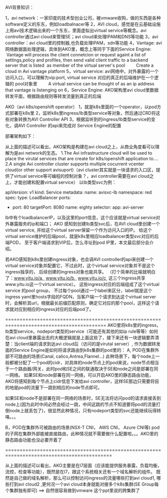 
AVI背景知识：

1，avi network：一家印度的技术型创业公司，被vmware收购，做的东西是各种software定义的东东，例如loadbalnacer等
2，AVI cloud，感觉是在云基础设施上用avi技术逻辑出来的一个东东，里面虚拟出virtual service等概念。avi controller通过avi cloud来管理SE；avi cloud来处理IPAM和DNS等功能
3，avi controller：avi cloud里的控制器,也负载处理IPAM，sdn等功能
4，Vantage: avi网络数据面处理逻辑，具体到AKO里，概念上等同于下面的Service Engine:
       Vantage will process the client connetcion or request againt a list of settings,policy and profiles, then send valid client traffic to a backend server that is listed  as member of the virtual server's pool
        Create a cloud in Avi vantage platform
5，virtual service: avi网络中，对外暴露的一个访问入口，可以理解为vip:port, virtual service 对应的真正的后端维护在一个逻辑的 pool对象里 
       A virtual service can be thought of as an ip address that vantage is listenging on
6，Service Engine: AKO架构里avi cloud里数据转发平面，根据路由规则等转发流量到真正的后端


AKO（avi k8s/openshift operator）
1，就是k8s里面的一个operator，以pod方式部署在k8s里
2，监听k8s里ingress/lb类型service等对象，然后通过CRD将这些对象转换为AVI Controller API
3，根据监听到的ingress/lb类型service的变化，调AVI Controller 的api来完成对 Service Engine的配置

部署架构如下：


从上面的描述可以看出，AKO架构是构建在avi cloud之上，从商业角度看可以理解为是avi network的生态。
1.The Avi infrastructure cloud will be used to place the virutal services that are create for k8s/openshift application to....
2.A single Avi controller cluster supports multiple cocurrent vcenter cloud(or other support avisuport)（avi cluster其实就是一块请求的入口区，提供了virtual service等可编程的控制对象？，avi controller需要在avi cloud之上，才能创建和配置virtual service）
以lb类型svc为例：


apiVersion: v1
kind: Service
metadata:
  name: avisvc-lb
  namespace: red
spec:
  type: LoadBalancer
  ports:
  - port: 80
    targetPort: 8080
    name: eighty
  selector:
    app: avi-server

lb中有个loadbalancerIP，以及这里的port信息，这个应该就是virtual service对外暴露服务的ip和端口；
AKO 感知到创建lb类型svc后，在AVI cloud里创建一个 virtual service, 并给这个virtual server保留一个作为访问入口的IP。
给这个virtual service维护的后端pool，就是k8s里相应loadbalancer类型svc对应的后端POD，
至于客户端请求到VIP后，怎么寻址到pod IP里，本文最后部分会介绍。


若AKO感知到k8s里创建ingress对象，也会调AVI controller的api来创建一个virtual service对象并配置它，不过此时，这个virtual service对象并不是这个ingress独享的，
后续创建的ingress对象也能共享。
（打个简单的比喻就明白了：www.yitu.io/a,  www.yitu.io/b,  www.yitu.io/c  这三个ingress共享www.yitu.io这一个virtual service）。
这些ingress对应的后端组成了这个virtual service 的pool group， 不过每个pool通过一个label来区分，label就是这个ingress yaml里hosts字段的FQDN，当客户端一个请求到达这个virtual server时，会解析其url，根据最长前缀匹配原则，确定它对应的那个pool，这样这个请求就对应到相应的ingress对应的后端pod了。


=========================================================================================
AKO里将k8s里的ingress，lb类型service，nodeport类型的service（可能还有其他的如ip rule等等）如何在avi cloud里暴露出去的大概逻辑就是上面这些了，接下来还有一块逻辑要弄清楚：当client端的请求到达avi cloud后（访问的是virutal server）, 作为数据转发面的Service Engine是如何将请求路由到k8s集群的pod里的：
A, POD在集群外部不可路由的场景(Canal, calico,Antrea,Flannel...)
此种场景下，每个node上一般都被分配了一个pod的cidr，对具体的node节点上的pod来说，node节点相当于一个路由器/网关，此时pod和SE之间的联通取决于SE和node之间是部署在同一网络。
如果SE和node部署在同一网络，可以开启AKO里的静态路由功能，AKO将感知到每个节点上cidr信息下发给avi controller，这样SE那边只需要将目的地是pod的流量下一跳到相应的node节点即可。

如果SE和node不是部署在同一网络的场景时，SE无法将访问pod的请求直接丢到node上(因为此时中间必然会经过一跳，中间这跳的节点不知道要将pod的流量打倒node上就丢包了)，很显然此种情况，只有nodeport类型的svc还能继续玩得转咯。。。

B，POD在集群外可被路由的场景(NSX-T CNI， AWS CNI， Azure CNI等)
pod的子网在集群外部能被直接路由，此种情况就不需要做什么配置啦。。。AKO里的静态路由功能也没必要开着了

===========================================================================================

从上面的描述可以看出，AKO主要是在l7层面（应该能提供服务暴露，负载均衡，流控，检查等功能），既然是在l7，跟这个系统相关还有一个域名解析的组件。
既然是自己做的域名解析，那么可以控制访问ingress的流量哪些打到avi cloud1, 哪些打到avi cloud2 ,更何况一个avi cloud本身就能对接多个k8s集群(SE Group每个集群独有即可) ==> 自然很容易做到vmware 这个ppt里说的跨集群了




